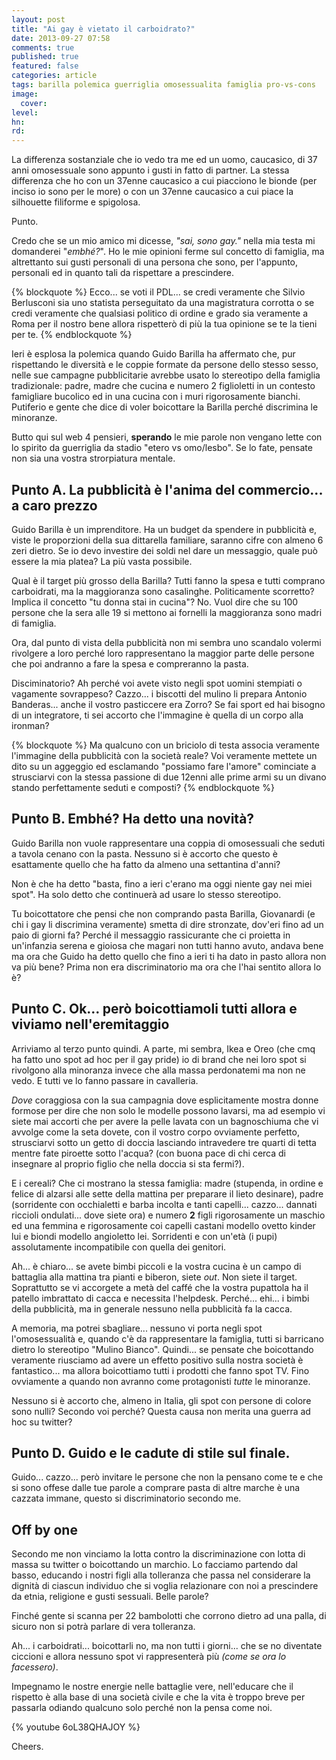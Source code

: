 ```yaml
---
layout: post
title: "Ai gay è vietato il carboidrato?"
date: 2013-09-27 07:58
comments: true
published: true
featured: false
categories: article
tags: barilla polemica guerriglia omosessualita famiglia pro-vs-cons
image:
  cover:
level:
hn: 
rd: 
---
```


La differenza sostanziale che io vedo tra me ed un uomo, caucasico, di 37 anni
omosessuale sono appunto i gusti in fatto di partner. La stessa differenza che
ho con un 37enne caucasico a cui piacciono le bionde (per inciso io sono per le
more) o con un 37enne caucasico a cui piace la silhouette filiforme e
spigolosa.

Punto.

Credo che se un mio amico mi dicesse, _"sai, sono gay."_ nella mia testa mi
domanderei "_embhé?_". Ho le mie opinioni ferme sul concetto di famiglia, ma
altrettanto sui gusti personali di una persona che sono, per l'appunto,
personali ed in quanto tali da rispettare a prescindere.

{% blockquote %}
Ecco... se voti il PDL... se credi veramente che Silvio Berlusconi sia uno
statista perseguitato da una magistratura corrotta o se credi veramente che
qualsiasi politico di ordine e grado sia veramente a Roma per il nostro bene
allora rispetterò di più la tua opinione se te la tieni per te.
{% endblockquote %}

Ieri è esplosa la polemica quando Guido Barilla ha affermato che, pur
rispettando le diversità e le coppie formate da persone dello stesso sesso,
nelle sue campagne pubblicitarie avrebbe usato lo stereotipo della famiglia
tradizionale: padre, madre che cucina e numero 2 figlioletti in un contesto
famigliare bucolico ed in una cucina con i muri rigorosamente bianchi.
Putiferio e gente che dice di voler boicottare la Barilla perché discrimina le
minoranze.

Butto qui sul web 4 pensieri, **sperando** le mie parole non vengano lette con
lo spirito da guerriglia da stadio "etero vs omo/lesbo". Se lo fate, pensate
non sia una vostra strorpiatura mentale.

## Punto A. La pubblicità è l'anima del commercio... a caro prezzo

Guido Barilla è un imprenditore. Ha un budget da spendere in pubblicità e,
viste le proporzioni della sua dittarella familiare, saranno cifre con almeno 6
zeri dietro. Se io devo investire dei soldi nel dare un messaggio, quale può
essere la mia platea? La più vasta possibile.

Qual è il target più grosso della Barilla? Tutti fanno la spesa e tutti
comprano carboidrati, ma la maggioranza sono casalinghe. Politicamente
scorretto? Implica il concetto "tu donna stai in cucina"?
No. Vuol dire che su 100 persone che la sera alle 19 si mettono ai fornelli la
maggioranza sono madri di famiglia.

Ora, dal punto di vista della pubblicità non mi sembra uno scandalo volermi
rivolgere a loro perché loro rappresentano la maggior parte delle persone che
poi andranno a fare la spesa e compreranno la pasta.

Disciminatorio? Ah perché voi avete visto negli spot uomini stempiati o
vagamente sovrappeso? Cazzo... i biscotti del mulino li prepara Antonio
Banderas... anche il vostro pasticcere era Zorro? Se fai sport ed hai bisogno
di un integratore, ti sei accorto che l'immagine è quella di un corpo alla
ironman? 

{% blockquote %}
Ma qualcuno con un briciolo di testa associa veramente l'immagine della
pubblicità con la società reale? Voi veramente mettete un dito su un aggeggio
ed esclamando "possiamo fare l'amore" cominciate a strusciarvi con la stessa
passione di due 12enni alle prime armi su un divano stando perfettamente seduti
e composti?
{% endblockquote %}

## Punto B. Embhé? Ha detto una novità?

Guido Barilla non vuole rappresentare una coppia di omosessuali che seduti a
tavola cenano con la pasta. Nessuno si è accorto che questo è esattamente
quello che ha fatto da almeno una settantina d'anni?

Non è che ha detto "basta, fino a ieri c'erano ma oggi niente gay nei miei
spot". Ha solo detto che continuerà ad usare lo stesso stereotipo. 

Tu boicottatore che pensi che non comprando pasta Barilla, Giovanardi (e chi i
gay li discrimina veramente) smetta di dire stronzate, dov'eri fino ad un paio
di giorni fa? Perché il messaggio rassicurante che ci proietta in un'infanzia
serena e gioiosa che magari non tutti hanno avuto, andava bene ma ora che Guido
ha detto quello che fino a ieri ti ha dato in pasto allora non va più bene?
Prima non era discriminatorio ma ora che l'hai sentito allora lo è? 

## Punto C. Ok... però boicottiamoli tutti allora e viviamo nell'eremitaggio

Arriviamo al terzo punto quindi. A parte, mi sembra, Ikea e Oreo (che cmq ha
fatto uno spot ad hoc per il gay pride) io di brand che nei loro spot si
rivolgono alla minoranza invece che alla massa perdonatemi ma non ne vedo. E
tutti ve lo fanno passare in cavalleria.

_Dove_ coraggiosa con la sua campagnia dove esplicitamente mostra donne formose
per dire che non solo le modelle possono lavarsi, ma ad esempio vi siete mai
accorti che per avere la pelle lavata con un bagnoschiuma che vi avvolge come
la seta dovete, con il vostro corpo ovviamente perfetto, strusciarvi sotto un
getto di doccia lasciando intravedere tre quarti di tetta mentre fate piroette
sotto l'acqua? (con buona pace di chi cerca di insegnare al proprio figlio che
nella doccia si sta fermi?).

E i cereali? Che ci mostrano la stessa famiglia: madre (stupenda, in ordine e
felice di alzarsi alle sette della mattina per preparare il lieto desinare),
padre (sorridente con occhialetti e barba incolta e tanti capelli... cazzo...
dannati riccioli ondulati... dove siete ora) e numero **2** figli rigorosamente
un maschio ed una femmina e rigorosamente coi capelli castani modello ovetto
kinder lui e biondi modello angioletto lei. Sorridenti e con un'età (i pupi)
assolutamente incompatibile con quella dei genitori.

Ah... è chiaro... se avete bimbi piccoli e la vostra cucina è un campo di
battaglia alla mattina tra pianti e biberon, siete _out_. Non siete il target.
Soprattutto se vi accorgete a metà del caffé che la vostra pupattola ha il
patello imbrattato di cacca e necessita l'helpdesk. Perché... ehi... i bimbi
della pubblicità, ma in generale nessuno nella pubblicità fa la cacca.

A memoria, ma potrei sbagliare... nessuno vi porta negli spot l'omosessualità
e, quando c'è da rappresentare la famiglia, tutti si barricano dietro lo
stereotipo "Mulino Bianco".
Quindi... se pensate che boicottando veramente riusciamo ad avere un effetto
positivo sulla nostra società è fantastico... ma allora boicottiamo tutti i
prodotti che fanno spot TV. Fino ovviamente a quando non avranno come
protagonisti _tutte_ le minoranze.

Nessuno si è accorto che, almeno in Italia, gli spot con persone di colore sono
nulli? Secondo voi perché? Questa causa non merita una guerra ad hoc su
twitter?

## Punto D. Guido e le cadute di stile sul finale.

Guido... cazzo... però invitare le persone che non la pensano come te e che si
sono offese dalle tue parole a comprare pasta di altre marche è una cazzata
immane, questo si discriminatorio secondo me. 

## Off by one

Secondo me non vinciamo la lotta contro la discriminazione con lotta di massa
su twitter o boicottando un marchio. Lo facciamo partendo dal basso, educando i
nostri figli alla tolleranza che passa nel considerare la dignità di ciascun
individuo che si voglia relazionare con noi a prescindere da etnia, religione e
gusti sessuali. Belle parole? 

Finché gente si scanna per 22 bambolotti che corrono dietro ad una palla, di
sicuro non si potrà parlare di vera tolleranza.

Ah... i carboidrati... boicottarli no, ma non tutti i giorni... che se no
diventate ciccioni e allora nessuno spot vi rappresenterà più _(come se ora lo
facessero)_.

Impegnamo le nostre energie nelle battaglie vere, nell'educare che il rispetto
è alla base di una società civile e che la vita è troppo breve per passarla
odiando qualcuno solo perché non la pensa come noi.

{% youtube 6oL38QHAJOY %}

Cheers.
